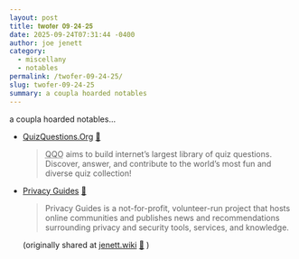 ```yaml
---
layout: post
title: 𝐭𝐰𝐨𝐟𝐞𝐫 𝟎𝟗-𝟐𝟒-𝟐𝟓
date: 2025-09-24T07:31:44 -0400
author: joe jenett
category:
  - miscellany
  - notables
permalink: /twofer-09-24-25/
slug: twofer-09-24-25
summary: a coupla hoarded notables
---
```

<p>
a coupla hoarded notables...
</p>
<ul class="links">
	<li><a title="Trivia & Quiz Questions" href="https://www.quizquestions.org/">QuizQuestions.Org</a> <a title="source" href="https://pinboard.in/u:tdjones">📌</a><blockquote><p><abbr title="QuizQuestions.Org">QQO</abbr> aims to build internet’s largest library of quiz questions. Discover, answer, and contribute to the world’s most fun and diverse quiz collection!</p></blockquote></li>
	<li><a title="Independent Privacy & Security Resources" href="https://www.privacyguides.org/en/">Privacy Guides</a> <a title="source" href="https://pinboard.in/u:bigjim">📌</a><blockquote><p>Privacy Guides is a not-for-profit, volunteer-run project that hosts online communities and publishes news and recommendations surrounding privacy and security tools, services, and knowledge.</p></blockquote><p class="caveat">(originally shared at <a href="https://wiki.joejenett.com/resources:10-03-23">jenett.wiki</a> <a title="source" href="https://pinboard.in/u:techn0mad">📌</a> )</p></li>
</ul>
<a href="https://brid.gy/publish/mastodon"></a>
